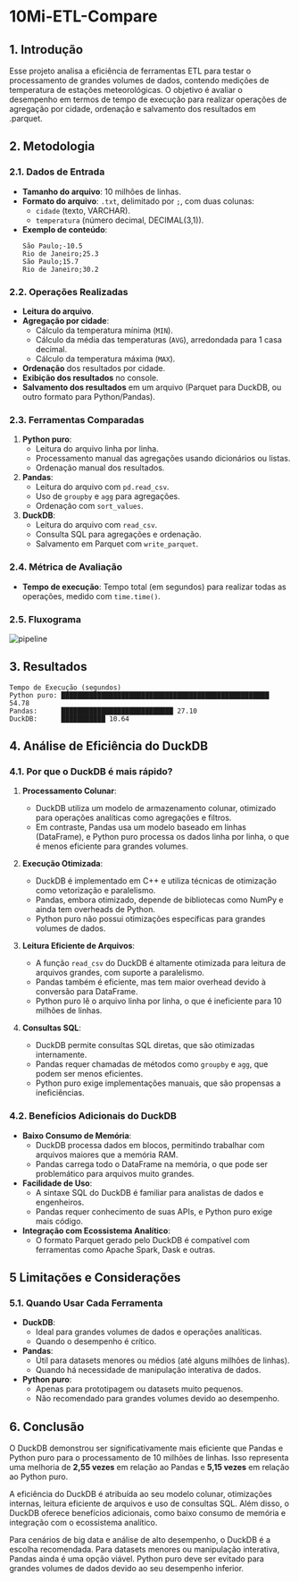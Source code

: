 # 10Mi-ETL-Compare

## 1. Introdução
Esse projeto analisa a eficiência de ferramentas ETL para testar o processamento de
grandes volumes de dados, contendo medições de temperatura de estações
meteorológicas.
O objetivo é avaliar o desempenho em termos de tempo de execução para realizar
operações de agregação por cidade, ordenação e salvamento dos resultados em .parquet.


## 2. Metodologia
### 2.1. Dados de Entrada
- **Tamanho do arquivo**: 10 milhões de linhas.
- **Formato do arquivo**: `.txt`, delimitado por `;`, com duas colunas:
  - `cidade` (texto, VARCHAR).
  - `temperatura` (número decimal, DECIMAL(3,1)).
- **Exemplo de conteúdo**:
  ```
  São Paulo;-10.5
  Rio de Janeiro;25.3
  São Paulo;15.7
  Rio de Janeiro;30.2
  ```

### 2.2. Operações Realizadas
- **Leitura do arquivo**.
- **Agregação por cidade**:
  - Cálculo da temperatura mínima (`MIN`).
  - Cálculo da média das temperaturas (`AVG`), arredondada para 1 casa decimal.
  - Cálculo da temperatura máxima (`MAX`).
- **Ordenação** dos resultados por cidade.
- **Exibição dos resultados** no console.
- **Salvamento dos resultados** em um arquivo (Parquet para DuckDB, ou outro formato para Python/Pandas).

### 2.3. Ferramentas Comparadas
1. **Python puro**:
   - Leitura do arquivo linha por linha.
   - Processamento manual das agregações usando dicionários ou listas.
   - Ordenação manual dos resultados.
2. **Pandas**:
   - Leitura do arquivo com `pd.read_csv`.
   - Uso de `groupby` e `agg` para agregações.
   - Ordenação com `sort_values`.
3. **DuckDB**:
   - Leitura do arquivo com `read_csv`.
   - Consulta SQL para agregações e ordenação.
   - Salvamento em Parquet com `write_parquet`.

### 2.4. Métrica de Avaliação
- **Tempo de execução**: Tempo total (em segundos) para realizar todas as operações, medido com `time.time()`.

### 2.5. Fluxograma
![pipeline](https://github.com/user-attachments/assets/1f2b4f5d-ea04-4405-adae-0255e931381b)


## 3. Resultados

```
Tempo de Execução (segundos)
Python puro: ████████████████████████████████████████████████████ 54.78
Pandas:      ████████████████████████████ 27.10
DuckDB:      ███████████ 10.64
```

## 4. Análise de Eficiência do DuckDB
### 4.1. Por que o DuckDB é mais rápido?
1. **Processamento Colunar**:
   - DuckDB utiliza um modelo de armazenamento colunar, otimizado para operações analíticas como agregações e filtros.
   - Em contraste, Pandas usa um modelo baseado em linhas (DataFrame), e Python puro processa os dados linha por linha, o que é menos eficiente para grandes volumes.

2. **Execução Otimizada**:
   - DuckDB é implementado em C++ e utiliza técnicas de otimização como vetorização e paralelismo.
   - Pandas, embora otimizado, depende de bibliotecas como NumPy e ainda tem overheads de Python.
   - Python puro não possui otimizações específicas para grandes volumes de dados.

3. **Leitura Eficiente de Arquivos**:
   - A função `read_csv` do DuckDB é altamente otimizada para leitura de arquivos grandes, com suporte a paralelismo.
   - Pandas também é eficiente, mas tem maior overhead devido à conversão para DataFrame.
   - Python puro lê o arquivo linha por linha, o que é ineficiente para 10 milhões de linhas.

4. **Consultas SQL**:
   - DuckDB permite consultas SQL diretas, que são otimizadas internamente.
   - Pandas requer chamadas de métodos como `groupby` e `agg`, que podem ser menos eficientes.
   - Python puro exige implementações manuais, que são propensas a ineficiências.


### 4.2. Benefícios Adicionais do DuckDB
- **Baixo Consumo de Memória**:
  - DuckDB processa dados em blocos, permitindo trabalhar com arquivos maiores que a memória RAM.
  - Pandas carrega todo o DataFrame na memória, o que pode ser problemático para arquivos muito grandes.
- **Facilidade de Uso**:
  - A sintaxe SQL do DuckDB é familiar para analistas de dados e engenheiros.
  - Pandas requer conhecimento de suas APIs, e Python puro exige mais código.
- **Integração com Ecossistema Analítico**:
  - O formato Parquet gerado pelo DuckDB é compatível com ferramentas como Apache Spark, Dask e outras.
 

## 5 Limitações e Considerações
### 5.1. Quando Usar Cada Ferramenta
- **DuckDB**:
  - Ideal para grandes volumes de dados e operações analíticas.
  - Quando o desempenho é crítico.
- **Pandas**:
  - Útil para datasets menores ou médios (até alguns milhões de linhas).
  - Quando há necessidade de manipulação interativa de dados.
- **Python puro**:
  - Apenas para prototipagem ou datasets muito pequenos.
  - Não recomendado para grandes volumes devido ao desempenho.

## 6. Conclusão
O DuckDB demonstrou ser significativamente mais eficiente que Pandas e Python puro para o processamento de 10 milhões de linhas. Isso representa uma melhoria de **2,55 vezes** em relação ao Pandas e **5,15 vezes** em relação ao Python puro.

A eficiência do DuckDB é atribuída ao seu modelo colunar, otimizações internas, leitura eficiente de arquivos e uso de consultas SQL. Além disso, o DuckDB oferece benefícios adicionais, como baixo consumo de memória e integração com o ecossistema analítico.

Para cenários de big data e análise de alto desempenho, o DuckDB é a escolha recomendada. Para datasets menores ou manipulação interativa, Pandas ainda é uma opção viável. Python puro deve ser evitado para grandes volumes de dados devido ao seu desempenho inferior.
